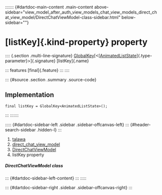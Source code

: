 ::::::: {#dartdoc-main-content .main-content above-sidebar="view_model_after_auth_view_models_chat_view_models_direct_chat_view_model/DirectChatViewModel-class-sidebar.html" below-sidebar=""}
<div>

# [listKey]{.kind-property} property

</div>

:::: {.section .multi-line-signature}
[GlobalKey](https://api.flutter.dev/flutter/widgets/GlobalKey-class.html)[\<[[AnimatedListState](https://api.flutter.dev/flutter/widgets/AnimatedListState-class.html)]{.type-parameter}\>]{.signature}
[listKey]{.name}

::: features
[final]{.feature}
:::
::::

::: {#source .section .summary .source-code}
## Implementation

``` language-dart
final listKey = GlobalKey<AnimatedListState>();
```
:::
:::::::

::::: {#dartdoc-sidebar-left .sidebar .sidebar-offcanvas-left}
::: {#header-search-sidebar .hidden-l}
:::

1.  [talawa](../../index.html)
2.  [direct_chat_view_model](../../view_model_after_auth_view_models_chat_view_models_direct_chat_view_model/)
3.  [DirectChatViewModel](../../view_model_after_auth_view_models_chat_view_models_direct_chat_view_model/DirectChatViewModel-class.html)
4.  listKey property

##### DirectChatViewModel class

::: {#dartdoc-sidebar-left-content}
:::
:::::

::: {#dartdoc-sidebar-right .sidebar .sidebar-offcanvas-right}
:::

